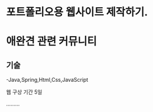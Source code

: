 # 포트폴리오용 웹사이트 제작하기.

# 애완견 관련 커뮤니티
 
## 기술
-Java,Spring,Html,Css,JavaScript

웹 구상 기간 5일

.........

